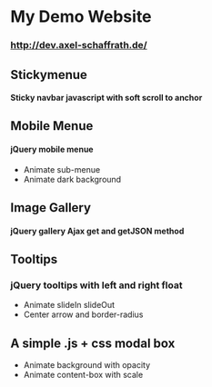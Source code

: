 # My Demo Website
### http://dev.axel-schaffrath.de/

## Stickymenue
#### Sticky navbar javascript with soft scroll to anchor

## Mobile Menue
#### jQuery mobile menue
* Animate sub-menue
* Animate dark background

## Image Gallery
#### jQuery gallery Ajax get and getJSON method


## Tooltips
### jQuery tooltips with left and right float
* Animate slideIn slideOut
* Center arrow and border-radius


## A simple .js + css modal box
* Animate background with opacity
* Animate content-box with scale
